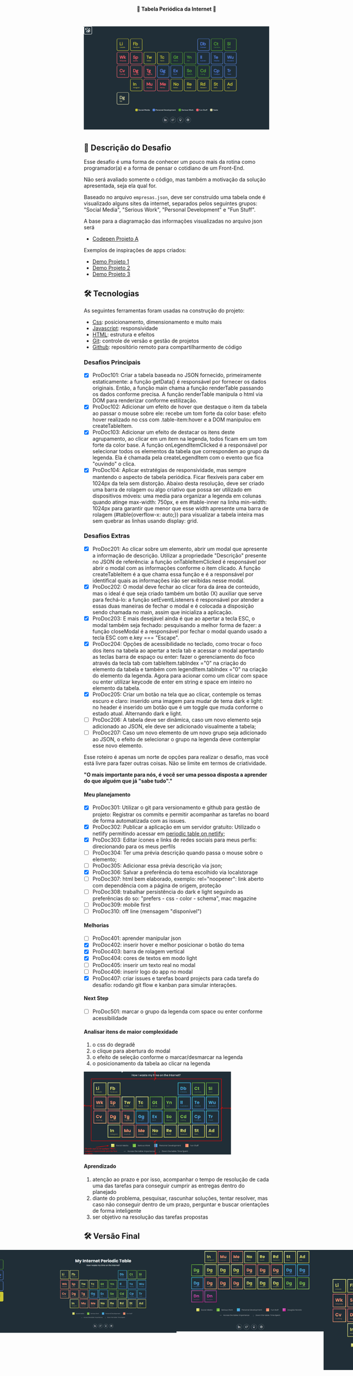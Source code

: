<h4 align="center"> 
	🚧 Tabela Periódica da Internet 🚀
</h4> 

<h1 align="center">
    <img alt="Tabela Periódica da Internet" title="#InternetPeriodicTable" src="./.github/tela-0.jpg" />
</h1>

## 🚀 Descrição do Desafio

Esse desafio é uma forma de conhecer um pouco mais da rotina como programador(a) e a forma de pensar o cotidiano de um Front-End. 

Não será avaliado somente o código, mas também a motivação da solução apresentada, seja ela qual for.

Baseado no arquivo `empresas.json`, deve ser construído uma tabela onde é visualizado alguns sites da internet, separados pelos seguintes grupos: "Social Media", "Serious Work", "Personal Development" e "Fun Stuff". 

A base para a diagramação das informações visualizadas no arquivo json será 
- [Codepen Projeto A](https://codepen.io/oliviale/pen/ZmvPPd)

Exemplos de inspirações de apps criados: 
- [Demo Projeto 1](https://drive.google.com/file/d/1ytAPwfjS1RTQeLs031-NV_DKB7ZsA7KL/view?usp=sharing) 
- [Demo Projeto 2](https://drive.google.com/file/d/1TAYMbZJ1Rt9MoEwWJyQfmkjndmxrLXze/view?usp=sharing)
- [Demo Projeto 3](https://drive.google.com/file/d/1Klq4GgfCZYygFGg8mBMZC_cO1VXo-eWn/view?usp=sharing)

## 🛠 Tecnologias

As seguintes ferramentas foram usadas na construção do projeto:

- [Css][css]: posicionamento, dimensionamento e muito mais
- [Javascript][javascript]: responsividade
- [HTML][html]: estrutura e efeitos 
- [Git][git]: controle de versão e gestão de projetos
- [Github][github]: repositório remoto para compartilharmento de código

### Desafios Principais

- [x] ProDoc101: Criar a tabela baseada no JSON fornecido, primeiramente estaticamente: a função getData() é responsável por fornecer os dados originais. Então, a função main chama a função renderTable passando os dados conforme precisa. A função renderTable manipula o html via DOM para renderizar conforme estilização.
- [x] ProDoc102: Adicionar um efeito de hover que destaque o item da tabela ao passar o mouse sobre ele: recebe um tom forte da color base: efeito hover realizado no css com .table-item:hover e a DOM manipulou em createTableItem.
- [x] ProDoc103: Adicionar um efeito de destacar os itens deste agrupamento, ao clicar em um item na legenda, todos ficam em um tom forte da color base. A função onLegendItemClicked é a responsável por selecionar todos os elementos da tabela que correspondem ao grupo da legenda. Ela é chamada pela createLegendItem com o evento que fica "ouvindo" o clica.
- [x] ProDoc104: Aplicar estratégias de responsividade, mas sempre mantendo o aspecto de tabela periódica. Ficar flexíveis para caber em 1024px da tela sem distorção. Abaixo desta resolução, deve ser criado uma barra de rolagem ou algo criativo que possa ser utilizado em dispositivos móveis: uma media para organizar a legenda em colunas quando atinge max-width: 750px, e em #table-inner na linha min-width: 1024px para garantir que menor que esse width apresente uma barra de rolagem (#table{overflow-x: auto;}) para visualizar a tabela inteira mas sem quebrar as linhas usando display: grid.

### Desafios Extras

- [x] ProDoc201: Ao clicar sobre um elemento, abrir um modal que apresente a informação de descrição. Utilizar a propriedade "Descrição" presente no JSON de referência: a função onTableItemClicked é responsável por abrir o modal com as informações conforme o item clicado. A função createTableItem é a que chama essa função e é a responsável por identifical quais as informações irão ser exibidas nesse modal. 
- [x] ProDoc202: O modal deve fechar ao clicar fora da área de conteúdo, mas o ideal é que seja criado também um botão (X) auxiliar que serve para fechá-lo: a função setEventListeners é responsável por atender a essas duas maneiras de fechar o modal e é colocada a disposição sendo chamada no main, assim que inicializa a aplicação.
- [x] ProDoc203: E mais desejável ainda é que ao apertar a tecla ESC, o modal também seja fechado: pesquisando a melhor forma de fazer: a função closeModal é a responsável por fechar o modal quando usado a tecla ESC com e.key === "Escape".
- [x] ProDoc204: Opções de acessibilidade no teclado, como trocar o foco dos itens na tabela ao apertar a tecla tab e acessar o modal apertando as teclas barra de espaço ou enter: fazer o gerenciamento do foco através da tecla tab com tableItem.tabIndex ="0" na criação do elemento da tabela e também com legendItem.tabIndex ="0" na criação do elemento da legenda. Agora para acionar como um clicar com space ou enter utilizar keycode de enter em string e space em inteiro no elemento da tabela.
- [x] ProDoc205: Criar um botão na tela que ao clicar, contemple os temas escuro e claro: inserido uma imagem para mudar de tema dark e light: no header é inserido um botão que é um toggle que muda conforme o estado atual. Alternando dark e light.
- [ ] ProDoc206: A tabela deve ser dinâmica, caso um novo elemento seja adicionado ao JSON, ele deve ser adicionado visualmente a tabela;
- [ ] ProDoc207: Caso um novo elemento de um novo grupo seja adicionado ao JSON, o efeito de selecionar o grupo na legenda deve contemplar esse novo elemento.

Esse roteiro é apenas um norte de opções para realizar o desafio, mas você está livre para fazer outras coisas. Não se limite em termos de criatividade.  

**"O mais importante para nós, é você ser uma pessoa disposta a aprender do que alguém que já "sabe tudo"."**

#### Meu planejamento

- [x] ProDoc301: Utilizar o git para versionamento e github para gestão de projeto: Registrar os commits e permitir acompanhar as tarefas no board de forma automatizada com as issues.
- [x] ProDoc302: Publicar a aplicação em um servidor gratuito: Utilizado o netlify permitindo acessar em [periodic table on netlify](https://musing-poitras-bf14e7.netlify.app/);
- [x] ProDoc303: Editar ícones e links de redes sociais para meus perfis: direcionando para os meus perfils
- [ ] ProDoc304: Ter uma prévia descrição quando passa o mouse sobre o elemento; 
- [ ] ProDoc305: Adicionar essa prévia descrição via json;
- [x] ProDoc306: Salvar a preferência do tema escolhido via localstorage 
- [ ] ProDoc307: html bem elaborado, exemplo: rel="noopener": link aberto com dependência com a página de origem, proteção 
- [ ] ProDoc308: trabalhar persistência do dark e light seguindo as preferências do so: "prefers - css - color - schema", mac magazine
- [ ] ProDoc309: mobile first
- [ ] ProDoc310: off line (mensagem "disponível") 

#### Melhorias

- [ ] ProDoc401: aprender manipular json
- [x] ProDoc402: inserir hover e melhor posicionar o botão do tema
- [x] ProDoc403: barra de rolagem vertical
- [x] ProDoc404: cores de textos em modo light
- [ ] ProDoc405: inserir um texto real no modal
- [ ] ProDoc406: inserir logo do app no modal
- [x] ProDoc407: criar issues e tarefas board projects para cada tarefa do desafio: rodando git flow e kanban para simular interações.

#### Next Step

- [ ] ProDoc501: marcar o grupo da legenda com space ou enter conforme acessibilidade

#### Analisar itens de maior complexidade 

1. o css do degradê 
2. o clique para abertura do modal
3. o efeito de seleção conforme o marcar/desmarcar na legenda
4. o posicionamento da tabela ao clicar na legenda 
<img alt="dificuldade" title="#dificuldade" src="./.github/dificuldade.jpeg" width="400px">

#### Aprendizado

1. atenção ao prazo e por isso, acompanhar o tempo de resolução de cada uma das tarefas para conseguir cumprir as entregas dentro do planejado
2. diante do problema, pesquisar, rascunhar soluções, tentar resolver, mas caso não conseguir dentro de um prazo, perguntar e buscar orientações de forma inteligente
3. ser objetivo na resolução das tarefas propostas

## 🛠 Versão Final

<p align="center" style="display: flex; align-items: flex-start; justify-content: center;">
  <img alt="Tabela Periódica da Internet" title="#InternetPeriodicTable" src="./.github/tela-0.jpg" width="400px"> 
  <img alt="Tabela Periódica da Internet" title="#InternetPeriodicTable" src="./.github/tela-5.jpg" width="400px">
  <img alt="Tabela Periódica da Internet" title="#InternetPeriodicTable" src="./.github/tela-1.jpg" width="400px">
  <img alt="Tabela Periódica da Internet" title="#InternetPeriodicTable" src="./.github/tela-4.jpg" width="400px"> 
  <img alt="Tabela Periódica da Internet" title="#InternetPeriodicTable" src="./.github/tela-2.jpg" width="400px">
  <img alt="Tabela Periódica da Internet" title="#InternetPeriodicTable" src="./.github/tela-3.jpg" width="400px"> 
</p>

[git]: https://git-scm.com/doc
[github]: https://docs.github.com/en
[css]: https://developer.mozilla.org/en-US/docs/Web/CSS 
[html]: https://developer.mozilla.org/en-US/docs/Web/HTML
[javascript]: https://developer.mozilla.org/en-US/docs/Web/JavaScript
